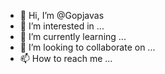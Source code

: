- 👋 Hi, I’m @Gopjavas
- 👀 I’m interested in ...
- 🌱 I’m currently learning ...
- 💞️ I’m looking to collaborate on ...
- 📫 How to reach me ...

<!---
Gopjavas/Gopjavas is a ✨ special ✨ repository because its `README.md` (this file) appears on your GitHub profile.
You can click the Preview link to take a look at your changes.
--->
